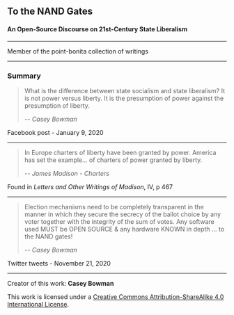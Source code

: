 
## To the NAND Gates
#### An Open-Source Discourse on 21st-Century State Liberalism

---

Member of the point-bonita collection of writings 

---

### Summary

>What is the difference between state socialism and state liberalism? It is not power versus liberty. It is the presumption of power against the presumption of liberty.
>
>-- <cite> Casey Bowman</cite>

Facebook post - January 9, 2020

---


>In Europe charters of liberty have been granted by power. America has set the example... of charters of power granted by liberty.
>
>-- <cite>James Madison - *Charters*</cite>

Found in *Letters and Other Writings of Madison*, IV, p 467

---

>Election mechanisms need to be completely transparent in the manner in which they secure the secrecy of the ballot choice by any voter together with the integrity of the sum of votes. Any software used MUST be OPEN SOURCE & any hardware KNOWN in depth 
>... to the NAND gates!
>
>-- <cite> Casey Bowman</cite>

Twitter tweets - November 21, 2020

---


Creator of this work: **Casey Bowman**

This work is licensed under a [Creative Commons Attribution-ShareAlike 4.0 International License](https://creativecommons.org/licenses/by-sa/4.0/).
